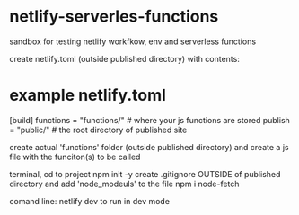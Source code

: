 # netlify-serverles-functions
sandbox for testing netlify workfkow, env and serverless functions



create netlify.toml (outside published directory) with contents: 
# example netlify.toml
[build]
  functions = "functions/" # where your js functions are stored
  publish = "public/"  # the root directory of published site

create actual 'functions' folder (outside published directory) and create a js file with the funciton(s) to be called

terminal, cd to project
npm init -y
create .gitignore OUTSIDE of published directory and add 'node_modeuls' to the file
npm i node-fetch



comand line: netlify dev   to run in dev mode